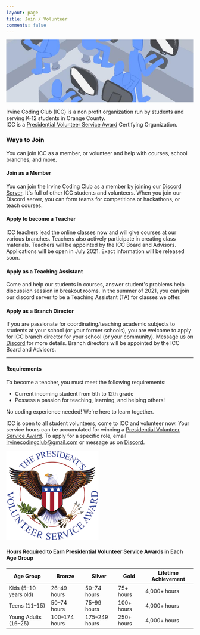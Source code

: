 ```yaml
---
layout: page
title: Join / Volunteer
comments: false
---
```

![](assets/images/volunteer.png)

Irvine Coding Club (ICC) is a non profit organization run by students and serving K-12 students in Orange County.  
ICC is a [Presidential Volunteer Service Award](https://www.presidentialserviceawards.gov/) Certifying Organization.

### Ways to Join
You can join ICC as a member, or volunteer and help with courses, school branches, and more.

#### Join as a Member
You can join the Irvine Coding Club as a member by joining our <a href="{{ site.baseurl }}/discord">Discord Server</a>. It's full of other ICC students and volunteers. When you join our Discord server, you can form teams for competitions or hackathons, or teach courses.

#### Apply to become a Teacher
ICC teachers lead the online classes now and will give courses at our various branches. Teachers also actively participate in creating class materials. Teachers will be appointed by the ICC Board and Advisors. Applications will be open in July 2021. Exact information will be released soon.

#### Apply as a Teaching Assistant
Come and help our students in courses, answer student's problems help discussion session in breakout rooms. In the summer of 2021, you can join our discord server to be a Teaching Assistant (TA) for classes we offer.

#### Apply as a Branch Director
If you are passionate for coordinating/teaching academic subjects to students at your school (or your former schools), you are welcome to apply for ICC branch director for your school (or your community). Message us on <a href="{{ site.baseurl }}/discord">Discord</a> for more details. Branch directors will be appointed by the ICC Board and Advisors.

--------------------------------------

#### Requirements  
To become a teacher, you must meet the following requirements:
* Current incoming student from 5th to 12th grade
* Possess a passion for teaching, learning, and helping others!

No coding experience needed! We're here to learn together.



ICC is open to all student volunteers, come to ICC and volunteer now. Your service hours can be accumulated for winning a [Presidential Volunteer Service Award](https://www.presidentialserviceawards.gov/). To apply for a specific role, email <a href="mailto:irvinecodingclub@gmail.com">irvinecodingclub@gmail.com</a> or message us on <a href="{{ site.baseurl }}/discord">Discord</a>.


![](assets/images/pvsa-logo.png)

#### Hours Required to Earn Presidential Volunteer Service Awards in Each Age Group

<link rel="stylesheet" href="assets/css/table.css">
<table class="styled-table">
  <thead>
    <tr>
      <th>Age Group</th>
      <th>Bronze</th>
      <th>Silver</th>
      <th>Gold</th>
      <th>Lifetime Achievement</th>
    </tr>
  </thead>
  <tbody>
    <tr>
      <td>Kids (5–10 years old)</td>
      <td>26–49 hours</td>
      <td>50–74 hours</td>
      <td>75+ hours</td>
      <td>4,000+ hours</td>
    </tr>
    <tr class="active-row">
      <td>Teens (11–15)</td>
      <td>50–74 hours</td>
      <td>75–99 hours</td>
      <td>100+ hours</td>
      <td>4,000+ hours</td>
    </tr>
    <tr>
      <td>Young Adults (16–25)</td>
      <td>100–174 hours</td>
      <td> 175–249 hours </td>
      <td>250+ hours</td>
      <td>4,000+ hours</td>
    </tr>
    <!-- and so on... -->
  </tbody>
</table>
